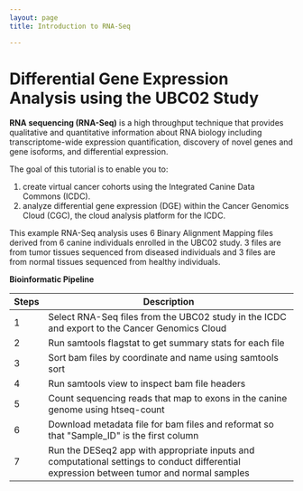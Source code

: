 ```yaml
---
layout: page
title: Introduction to RNA-Seq

---
```



Differential Gene Expression Analysis using the UBC02 Study
============================================

**RNA sequencing (RNA-Seq)** is a high throughput technique that provides qualitative and quantitative information about RNA biology including transcriptome-wide expression quantification, discovery of novel genes and gene isoforms, and differential expression. 

The goal of this tutorial is to enable you to: 

1. create virtual cancer cohorts using the Integrated Canine Data Commons (ICDC). 
2. analyze differential gene expression (DGE) within the Cancer Genomics Cloud (CGC), the cloud analysis platform for the ICDC.


This example  RNA-Seq analysis uses 6 Binary Alignment Mapping files derived from 6 canine individuals enrolled in the UBC02 study.  3 files are from tumor tissues sequenced from diseased individuals and 3 files are from normal tissues sequenced from healthy individuals.  


**Bioinformatic Pipeline**

| Steps | Description|
| ---|--------|
| 1 | Select RNA-Seq files from the UBC02 study in the ICDC and export to the Cancer Genomics Cloud
| 2 | Run samtools flagstat to get summary stats for each file |
| 3  | Sort bam files by coordinate and name using samtools sort |
| 4 | Run samtools view to inspect bam file headers|
| 5  | Count sequencing reads that map to exons in the canine genome using htseq-count |
| 6  | Download metadata file for bam files and reformat so that "Sample_ID" is the first column |
| 7  | Run the DESeq2 app with appropriate inputs and computational settings to conduct differential expression between tumor and normal samples |